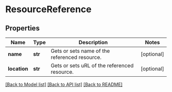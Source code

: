 # ResourceReference

## Properties
Name | Type | Description | Notes
------------ | ------------- | ------------- | -------------
**name** | **str** | Gets or sets name of the referenced resource. | [optional] 
**location** | **str** | Gets or sets uRL of the referenced resource. | [optional] 

[[Back to Model list]](../README.md#documentation-for-models) [[Back to API list]](../README.md#documentation-for-api-endpoints) [[Back to README]](../README.md)


